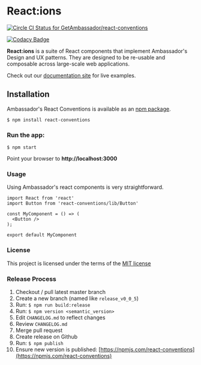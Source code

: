 # React:ions

[ ![Circle CI Status for GetAmbassador/react-conventions](https://circleci.com/gh/GetAmbassador/react-conventions.svg?style=shield&circle-token=d8458a09c88aa541c37a7d45b471f48c14cb6a71)](https://circleci.com/)

[![Codacy Badge](https://api.codacy.com/project/badge/Grade/e8a2a7c1977a4bc480defb75d598d4f1)](https://www.codacy.com?utm_source=github.com&amp;utm_medium=referral&amp;utm_content=GetAmbassador/react-conventions&amp;utm_campaign=Badge_Grade)

**React:ions** is a suite of React components that implement Ambassador's Design and UX patterns. They are designed to be re-usable and composable across large-scale web applications.

Check out our [documentation site](http://react-conventions.herokuapp.com/) for live examples.

## Installation
Ambassador's React Conventions is available as an [npm package](https://npmjs.com/react-conventions).

`$ npm install react-conventions`

### Run the app:
`$ npm start`

Point your browser to **http://localhost:3000**

### Usage
Using Ambassador's react components is very straightforward.

	import React from 'react'
	import Button from 'react-conventions/lib/Button'

	const MyComponent = () => (
	  <Button />
	);

	export default MyComponent

### License
This project is licensed under the terms of the [MIT license](license)

### Release Process
1. Checkout / pull latest master branch
2. Create a new branch (named like `release_v0_0_5`)
3. Run: `$ npm run build:release`
4. Run: `$ npm version <semantic_version>`
5. Edit `CHANGELOG.md` to reflect changes
6. Review `CHANGELOG.md`
7. Merge pull request
8. Create release on Github
9. Run: `$ npm publish`
10. Ensure new version is published: [https://npmjs.com/react-conventions](https://npmjs.com/react-conventions)
